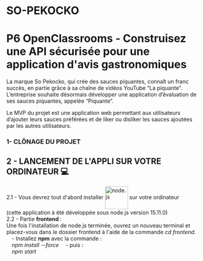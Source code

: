 # SO-PEKOCKO</h1>
<h1>P6 OpenClassrooms - Construisez une API sécurisée pour une application d'avis gastronomiques</h1>

La marque So Pekocko, qui crée des sauces piquantes, connaît un franc succès, en partie grâce à sa chaîne de vidéos YouTube “La piquante”.
L’entreprise souhaite désormais développer une application d’évaluation de ses sauces piquantes, appelée “Piquante”.

Le MVP du projet est une application web permettant aux utilisateurs d’ajouter leurs sauces préférées et de liker ou disliker les sauces ajoutées par les autres utilisateurs.

  <h3>1- CLÔNAGE DU PROJET</h3>
      
      
  <h2>2 - LANCEMENT DE L'APPLI SUR VOTRE ORDINATEUR 💻</h2>
            2.1 - Vous devrez tout d'abord installer <img src="https://nodejs.org/static/images/logo.svg" alt="node.js" width="60" align="center"> sur votre ordinateur</br>
                  (cette application à été développée sous node.js version 15.11.0)</br>  
            2.2 - Partie <b class="term">frontend </b>:</br>
                  Une fois l'installation de node.js terminée, ouvrez un nouveau terminal et placez-vous dans le dossier frontend à l'aide de la commande <em>cd frontend</em>.</br>
              &emsp;- Installez <b class="term">npm</b> avec la commande : </br>
                       &emsp;<em>npm install --force</em>
              &emsp;- puis : </br>
                       &emsp;<em>npm start</em>
